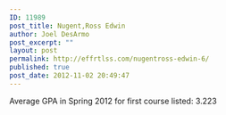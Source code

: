 ```yaml
---
ID: 11989
post_title: Nugent,Ross Edwin
author: Joel DesArmo
post_excerpt: ""
layout: post
permalink: http://effrtlss.com/nugentross-edwin-6/
published: true
post_date: 2012-11-02 20:49:47
---
```

<p>Average GPA in Spring 2012 for first course listed: 3.223</p>